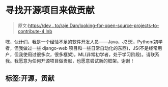 # 寻找开源项目来做贡献

> 原文:[https://dev . to/raje Dan/looking-for-open-source-projects-to-contribute-4 lnb](https://dev.to/rajedan/looking-for-open-source-projects-to-contribute-4lnb)

嘿，伙计们，我是一个经验不足的软件开发人员——Java，J2EE，Python(初学者，但我做过一些 django-web 项目和一些日常自动化的东西)，JS(不是经常用户，但我使用过很多次，很多框架)，ML(非常初学者，处于学习阶段)。请联系我。我愿意为任何开源项目做贡献，也愿意尝试新的框架。谢谢！

## 标签:开源，贡献